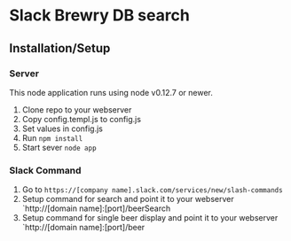 # Slack Brewry DB search
## Installation/Setup
### Server
This node application runs using node v0.12.7 or newer.
1. Clone repo to your webserver
2. Copy config.templ.js to config.js
3. Set values in config.js
4. Run `npm install`
5. Start sever `node app`
### Slack Command
1. Go to `https://[company name].slack.com/services/new/slash-commands`
2. Setup command for search and point it to your webserver `http://[domain name]:[port]/beerSearch
2. Setup command for single beer display and point it to your webserver `http://[domain name]:[port]/beer
